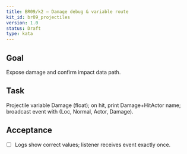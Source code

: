 ```yaml
---
title: BR09/k2 — Damage debug & variable route
kit_id: br09_projectiles
version: 1.0
status: Draft
type: kata
---
```

## Goal
Expose damage and confirm impact data path.
## Task
Projectile variable Damage (float); on hit, print Damage+HitActor name; broadcast event with (Loc, Normal, Actor, Damage).
## Acceptance
- [ ] Logs show correct values; listener receives event exactly once.